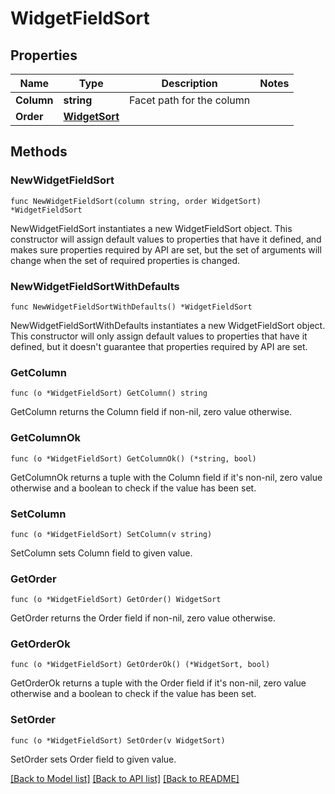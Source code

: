 # WidgetFieldSort

## Properties

| Name       | Type                            | Description               | Notes |
| ---------- | ------------------------------- | ------------------------- | ----- |
| **Column** | **string**                      | Facet path for the column |
| **Order**  | [**WidgetSort**](WidgetSort.md) |                           |

## Methods

### NewWidgetFieldSort

`func NewWidgetFieldSort(column string, order WidgetSort) *WidgetFieldSort`

NewWidgetFieldSort instantiates a new WidgetFieldSort object.
This constructor will assign default values to properties that have it defined,
and makes sure properties required by API are set, but the set of arguments
will change when the set of required properties is changed.

### NewWidgetFieldSortWithDefaults

`func NewWidgetFieldSortWithDefaults() *WidgetFieldSort`

NewWidgetFieldSortWithDefaults instantiates a new WidgetFieldSort object.
This constructor will only assign default values to properties that have it defined,
but it doesn't guarantee that properties required by API are set.

### GetColumn

`func (o *WidgetFieldSort) GetColumn() string`

GetColumn returns the Column field if non-nil, zero value otherwise.

### GetColumnOk

`func (o *WidgetFieldSort) GetColumnOk() (*string, bool)`

GetColumnOk returns a tuple with the Column field if it's non-nil, zero value otherwise
and a boolean to check if the value has been set.

### SetColumn

`func (o *WidgetFieldSort) SetColumn(v string)`

SetColumn sets Column field to given value.

### GetOrder

`func (o *WidgetFieldSort) GetOrder() WidgetSort`

GetOrder returns the Order field if non-nil, zero value otherwise.

### GetOrderOk

`func (o *WidgetFieldSort) GetOrderOk() (*WidgetSort, bool)`

GetOrderOk returns a tuple with the Order field if it's non-nil, zero value otherwise
and a boolean to check if the value has been set.

### SetOrder

`func (o *WidgetFieldSort) SetOrder(v WidgetSort)`

SetOrder sets Order field to given value.

[[Back to Model list]](../README.md#documentation-for-models) [[Back to API list]](../README.md#documentation-for-api-endpoints) [[Back to README]](../README.md)
